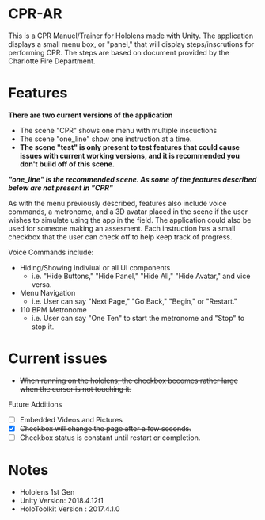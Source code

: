 # CPR-AR

This is a CPR Manuel/Trainer for Hololens made with Unity. The application displays a small menu box, or "panel," that will display steps/inscrutions for performing CPR. The steps are based on document provided by the Charlotte Fire Department.

# Features
**There are two current versions of the application**
  - The scene "CPR" shows one menu with multiple inscuctions
  - The scene "one_line" show one instruction at a time.
  - **The scene "test" is only present to test features that could cause issues with current working versions, and it is recommended you don't build off of this scene.**

***"one_line" is the recommended scene. As some of the features described below are not present in "CPR"***

As with the menu previously described, features also include voice commands, a metronome, and a 3D avatar placed in the scene if the user wishes to simulate using the app in the field.
The application could also be used for someone making an assesment. Each instruction has a small checkbox that the user can check off to help keep track of progress.

Voice Commands include:
  - Hiding/Showing indiviual or all UI components
    - i.e. "Hide Buttons," "Hide Panel," "Hide All," "Hide Avatar," and vice versa.
  - Menu Navigation
    - i.e. User can say "Next Page," "Go Back," "Begin," or "Restart."
  - 110 BPM Metronome
    - i.e. User can say "One Ten" to start the metronome and "Stop" to stop it. 

# Current issues
  - ~~When running on the hololens, the checkbox becomes rather large when the cursor is not touching it.~~


Future Additions
  - [ ] Embedded Videos and Pictures
  - [x] ~~Checkbox will change the page after a few seconds.~~
  - [ ] Checkbox status is constant until restart or completion.

# Notes
- Hololens 1st Gen
- Unity Version: 2018.4.12f1
- HoloToolkit Version : 2017.4.1.0
